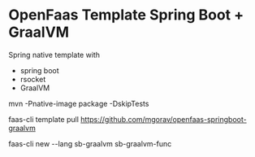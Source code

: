 # OpenFaas Template Spring Boot + GraalVM

Spring native template with
- spring boot
- rsocket
- GraalVM


mvn -Pnative-image package  -DskipTests

faas-cli template pull https://github.com/mgorav/openfaas-springboot-graalvm

faas-cli new --lang  sb-graalvm   sb-graalvm-func


